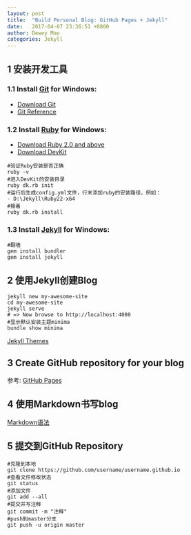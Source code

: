 ```yaml
---
layout: post
title:  "Build Personal Blog: GitHub Pages + Jekyll"
date:   2017-04-07 23:36:51 +0800
author: Dewey Mao
categories: Jekyll
---
```


## 1 安装开发工具
  
### 1.1 Install <a href="https://git-scm.com/about" target="_blank">Git</a> for Windows: 
- <a href="https://git-scm.com/downloads" target="_blank">Download Git</a>
- <a href="https://git-scm.com/docs" target="_blank">Git Reference</a>
  
### 1.2 Install <a href="http://www.ruby-lang.org/zh_cn/" target="_blank">Ruby</a> for Windows:
- <a href="http://rubyinstaller.org/downloads/" target="_blank">Download Ruby 2.0 and above</a>
- <a href="http://rubyinstaller.org/downloads/" target="_blank">Download DevKit</a>

```
#验证Ruby安装是否正确
ruby -v 
#进入DevKit的安装目录
ruby dk.rb init
#运行后生成config.yml文件，行末添加ruby的安装路径，例如：
- D:\Jekyll\Ruby22-x64
#接着
ruby dk.rb install 
```
  
### 1.3 Install <a href="http://jekyll.com.cn/" target="_blank">Jekyll</a> for Windows:

```
#翻墙
gem install bundler
gem install jekyll
```

## 2 使用Jekyll创建Blog

```
jekyll new my-awesome-site 
cd my-awesome-site 
jekyll serve 
# => Now browse to http://localhost:4000 
#显示默认安装主题minima
bundle show minima
```

<a href="http://jekyllthemes.org/" target="_blank">Jekyll Themes</a>

## 3 Create GitHub repository for your blog
参考: <a href="https://pages.github.com/" target="_blank">GitHub Pages</a>

## 4 使用Markdown书写blog
<a href="http://www.appinn.com/markdown/" target="_blank">Markdown语法</a>

## 5 提交到GitHub Repository

```
#克隆到本地
git clone https://github.com/username/username.github.io
#查看文件修改状态
git status
#添加文件
git add --all
#提交并写注释
git commit -m "注释"
#push到master分支
git push -u origin master
```




